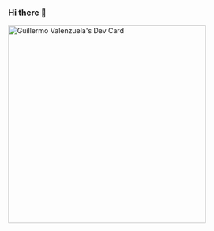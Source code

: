 ### Hi there 👋

<!--
**guillermovalenzuela-dev/guillermovalenzuela-dev** is a ✨ _special_ ✨ repository because its `README.md` (this file) appears on your GitHub profile.

Here are some ideas to get you started:

- 🔭 I’m currently working on ...
- 🌱 I’m currently learning ...
- 👯 I’m looking to collaborate on ...
- 🤔 I’m looking for help with ...
- 💬 Ask me about ...
- 📫 How to reach me: ...
- 😄 Pronouns: ...
- ⚡ Fun fact: ...
-->

<a href="https://app.daily.dev/guillermovalenzuela"><img src="https://api.daily.dev/devcards/99063fa288064f5bbf5a8d954687a291.png?r=2wa" width="400" alt="Guillermo Valenzuela's Dev Card"/></a>
